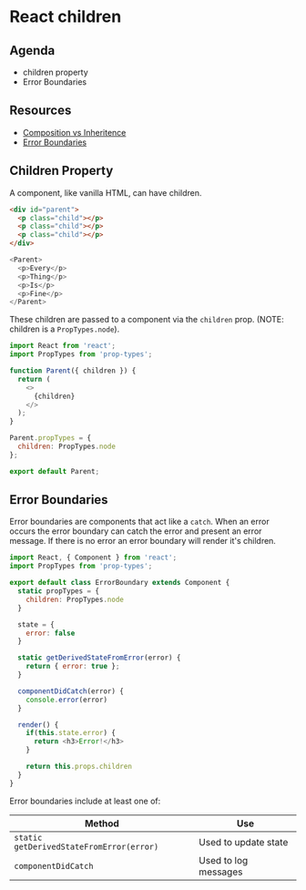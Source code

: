 # React children

## Agenda

* children property
* Error Boundaries

## Resources

* [Composition vs Inheritence](https://reactjs.org/docs/composition-vs-inheritance.html)
* [Error Boundaries](https://reactjs.org/docs/error-boundaries.html)

## Children Property

A component, like vanilla HTML, can have children.

```html
<div id="parent">
  <p class="child"></p>
  <p class="child"></p>
  <p class="child"></p>
</div>
```

```js
<Parent>
  <p>Every</p>
  <p>Thing</p>
  <p>Is</p>
  <p>Fine</p>
</Parent>
```

These children are passed to a component via the `children` prop.
(NOTE: children is a `PropTypes.node`).

```js
import React from 'react';
import PropTypes from 'prop-types';

function Parent({ children }) {
  return (
    <>
      {children}
    </>
  );
}

Parent.propTypes = {
  children: PropTypes.node
};

export default Parent;
```

## Error Boundaries

Error boundaries are components that act like a `catch`. When an
error occurs the error boundary can catch the error and present an
error message. If there is no error an error boundary will render
it's children.

```js
import React, { Component } from 'react';
import PropTypes from 'prop-types';

export default class ErrorBoundary extends Component {
  static propTypes = {
    children: PropTypes.node
  }

  state = {
    error: false
  }

  static getDerivedStateFromError(error) {
    return { error: true };
  }

  componentDidCatch(error) {
    console.error(error)
  }

  render() {
    if(this.state.error) {
      return <h3>Error!</h3>
    }

    return this.props.children
  }
}
```

Error boundaries include at least one of:

Method | Use
------ | --
`static getDerivedStateFromError(error)` | Used to update state
`componentDidCatch` | Used to log messages
